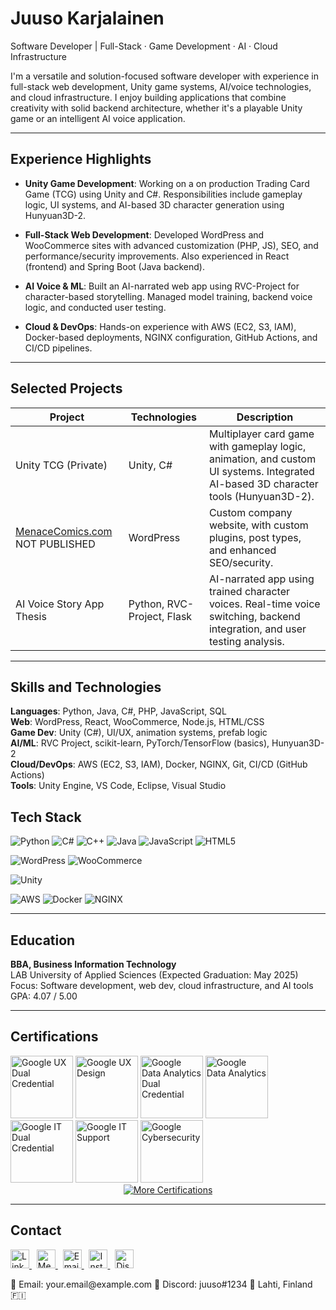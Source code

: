 # Juuso Karjalainen
Software Developer | Full-Stack · Game Development · AI · Cloud Infrastructure

I'm a versatile and solution-focused software developer with experience in full-stack web development, Unity game systems, AI/voice technologies, and cloud infrastructure. I enjoy building applications that combine creativity with solid backend architecture, whether it's a playable Unity game or an intelligent AI voice application.

---

## Experience Highlights

- **Unity Game Development**: Working on a on production Trading Card Game (TCG) using Unity and C#. Responsibilities include gameplay logic, UI systems, and AI-based 3D character generation using Hunyuan3D-2.

- **Full-Stack Web Development**: Developed WordPress and WooCommerce sites with advanced customization (PHP, JS), SEO, and performance/security improvements. Also experienced in React (frontend) and Spring Boot (Java backend).

- **AI Voice & ML**: Built an AI-narrated web app using RVC-Project for character-based storytelling. Managed model training, backend voice logic, and conducted user testing.

- **Cloud & DevOps**: Hands-on experience with AWS (EC2, S3, IAM), Docker-based deployments, NGINX configuration, GitHub Actions, and CI/CD pipelines.

---

## Selected Projects

| Project | Technologies | Description |
|---------|--------------|-------------|
| Unity TCG (Private) | Unity, C# | Multiplayer card game with gameplay logic, animation, and custom UI systems. Integrated AI-based 3D character tools (Hunyuan3D-2). |
| [MenaceComics.com](https://www.menacecomics.com) NOT PUBLISHED | WordPress | Custom company website, with custom plugins, post types, and enhanced SEO/security. |
| AI Voice Story App Thesis | Python, RVC-Project, Flask | AI-narrated app using trained character voices. Real-time voice switching, backend integration, and user testing analysis. |

---

## Skills and Technologies

**Languages**: Python, Java, C#, PHP, JavaScript, SQL  
**Web**: WordPress, React, WooCommerce, Node.js, HTML/CSS  
**Game Dev**: Unity (C#), UI/UX, animation systems, prefab logic  
**AI/ML**: RVC Project, scikit-learn, PyTorch/TensorFlow (basics), Hunyuan3D-2  
**Cloud/DevOps**: AWS (EC2, S3, IAM), Docker, NGINX, Git, CI/CD (GitHub Actions)  
**Tools**: Unity Engine, VS Code, Eclipse, Visual Studio  

## Tech Stack

<!-- Programming Languages -->
![Python](https://img.shields.io/badge/Python-3776AB?style=flat&logo=python&logoColor=white)
![C#](https://img.shields.io/badge/C%23-239120?style=flat&logo=c-sharp&logoColor=white)
![C++](https://img.shields.io/badge/C++-00599C?style=flat&logo=c%2b%2b&logoColor=white)
![Java](https://img.shields.io/badge/Java-007396?style=flat&logo=java&logoColor=white)
![JavaScript](https://img.shields.io/badge/JavaScript-F7DF1E?style=flat&logo=javascript&logoColor=black)
![HTML5](https://img.shields.io/badge/HTML5-E34F26?style=flat&logo=html5&logoColor=white)

<!-- Web Development / CMS -->
![WordPress](https://img.shields.io/badge/WordPress-21759B?style=flat&logo=wordpress&logoColor=white)
![WooCommerce](https://img.shields.io/badge/WooCommerce-96588A?style=flat&logo=woocommerce&logoColor=white)

<!-- Game Development -->
![Unity](https://img.shields.io/badge/Unity-100000?style=flat&logo=unity&logoColor=white)

<!-- Cloud & DevOps -->
![AWS](https://img.shields.io/badge/AWS-232F3E?style=flat&logo=amazon-aws&logoColor=white)
![Docker](https://img.shields.io/badge/Docker-2496ED?style=flat&logo=docker&logoColor=white)
![NGINX](https://img.shields.io/badge/NGINX-009639?style=flat&logo=nginx&logoColor=white)


---

## Education

**BBA, Business Information Technology**  
LAB University of Applied Sciences (Expected Graduation: May 2025)  
Focus: Software development, web dev, cloud infrastructure, and AI tools  
GPA: 4.07 / 5.00

---

## Certifications

<div align="left">
  <!-- UX Dual Badge + UX -->
  <img src="https://images.credly.com/size/340x340/images/7562bf68-c3a6-4d79-9154-00ee605b9492/UX.png" width="100" alt="Google UX Dual Credential" />
  <img src="https://images.credly.com/size/340x340/images/f4b9febb-69f6-46d8-8797-1e504ebfe0f8/GCC_badge_UX_1000x1000.png" width="100" alt="Google UX Design" />

  <!-- Data Dual Badge + Data Analytics -->
  <img src="https://images.credly.com/size/340x340/images/4fc3fbcd-87af-4eb9-8f82-8898377c4a94/Badge.png" width="100" alt="Google Data Analytics Dual Credential" />
  <img src="https://images.credly.com/size/340x340/images/d41de2b7-cbc2-47ec-bcf1-ebecbe83872f/GCC_badge_DA_1000x1000.png" width="100" alt="Google Data Analytics" />

  <!-- IT Dual Badge + IT Support -->
  <img src="https://images.credly.com/images/bc810022-a0e9-4390-b8ac-0a1f2e6be68f/IT.png" width="100" alt="Google IT Dual Credential" />
  <img src="https://images.credly.com/size/340x340/images/fb97a12f-c0f1-4f37-9b7d-4a830199fe84/GCC_badge_IT_Support_1000x1000.png" width="100" alt="Google IT Support" />

  <!-- Cybersecurity -->
  <img src="https://images.credly.com/size/340x340/images/0bf0f2da-a699-4c82-82e2-56dcf1f2e1c7/image.png" width="100" alt="Google Cybersecurity" />

  <br>
</div>


  <div align="center">
  <a href="https://www.linkedin.com/in/juuso-karjalainen-2a1172150/details/certifications/" target="_blank">
    <img src="https://img.shields.io/badge/More%20Certifications-F9A825?style=for-the-badge&logo=linkedin&logoColor=white" alt="More Certifications">
  </a>
</div>






---

## Contact

<p align="left">
  <!-- LinkedIn -->
  <a href="https://www.linkedin.com/in/juuso-karjalainen-2a1172150" target="_blank">
    <img src="https://upload.wikimedia.org/wikipedia/commons/thumb/8/81/LinkedIn_icon.svg/2048px-LinkedIn_icon.svg.png" alt="LinkedIn" width="30" />
  </a>
  &nbsp;

  <!-- Menace Comics -->
  <a href="https://www.menacecomics.com" target="_blank">
    <img src="https://media.licdn.com/dms/image/v2/D4D0BAQFQwZd7UBZceQ/company-logo_200_200/B4DZXaI0ssHkAM-/0/1743121504766/menace_comics_logo?e=1752710400&v=beta&t=lHJ2WTcNITdRwC3i5hMr-DYJd1iTiJvaNt3oJpvGoeE" alt="Menace Comics" width="30" />
  </a>
  &nbsp;

  <!-- Email -->
  <a href="mailto:your.email@example.com">
    <img src="https://upload.wikimedia.org/wikipedia/commons/4/4e/Mail_%28iOS%29.svg" alt="Email" width="30" />
  </a>
  &nbsp;

  <!-- Instagram -->
  <a href="https://www.instagram.com/juuso.karjalainen/" target="_blank">
    <img src="https://upload.wikimedia.org/wikipedia/commons/thumb/e/e7/Instagram_logo_2016.svg/2048px-Instagram_logo_2016.svg.png" alt="Instagram" width="30" />
  </a>
  &nbsp;

  <!-- Discord (server invite OR just logo for username mention) -->
  <a href="https://discord.com/users/YOUR_USER_ID_OR_INVITE" target="_blank">
    <img src="https://cdn.jsdelivr.net/gh/simple-icons/simple-icons/icons/discord.svg" alt="Discord" width="30" />
  </a>
</p>

<p>
📧 Email: your.email@example.com  
💬 Discord: juuso#1234  
📍 Lahti, Finland 🇫🇮
</p>





